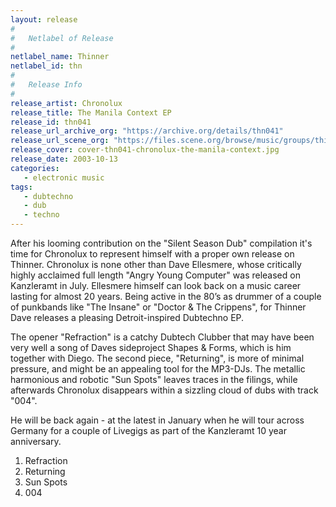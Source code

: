 ```yaml
---
layout: release
#
#   Netlabel of Release
#
netlabel_name: Thinner
netlabel_id: thn
#
#   Release Info
#
release_artist: Chronolux
release_title: The Manila Context EP 
release_id: thn041
release_url_archive_org: "https://archive.org/details/thn041"
release_url_scene_org: "https://files.scene.org/browse/music/groups/thinner/zip/"
release_cover: cover-thn041-chronolux-the-manila-context.jpg
release_date: 2003-10-13
categories:
   - electronic music
tags:
   - dubtechno
   - dub
   - techno
---
```

After his looming contribution on the "Silent Season Dub" 
compilation it's time for Chronolux to represent himself with a 
proper own release on Thinner. Chronolux is none other than Dave 
Ellesmere, whose critically highly acclaimed full length "Angry 
Young Computer" was released on Kanzleramt in July. Ellesmere 
himself can look back on a music career lasting for almost 20 
years. Being active in the 80’s as drummer of a couple of 
punkbands like "The Insane" or "Doctor & The Crippens", for Thinner 
Dave releases a pleasing Detroit-inspired Dubtechno EP. 

The opener "Refraction" is a catchy Dubtech Clubber that may have 
been very well a song of Daves sideproject Shapes & Forms, which 
is him together with Diego. The second piece, "Returning", is more 
of minimal pressure, and might be an appealing tool for the MP3-DJs. 
The metallic harmonious and robotic "Sun Spots" leaves traces in the 
filings, while afterwards Chronolux disappears within a sizzling 
cloud of dubs with track "004". 

He will be back again - at the latest in January when he will 
tour across Germany for a couple of Livegigs as part of the 
Kanzleramt 10 year anniversary.

01. Refraction
02. Returning
03. Sun Spots
04. 004